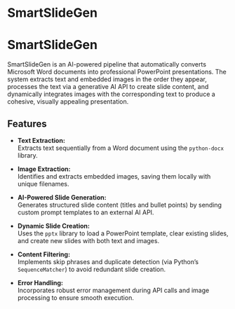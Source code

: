# SmartSlideGen

# SmartSlideGen

SmartSlideGen is an AI-powered pipeline that automatically converts Microsoft Word documents into professional PowerPoint presentations. The system extracts text and embedded images in the order they appear, processes the text via a generative AI API to create slide content, and dynamically integrates images with the corresponding text to produce a cohesive, visually appealing presentation.

## Features

- **Text Extraction:**  
  Extracts text sequentially from a Word document using the `python-docx` library.

- **Image Extraction:**  
  Identifies and extracts embedded images, saving them locally with unique filenames.

- **AI-Powered Slide Generation:**  
  Generates structured slide content (titles and bullet points) by sending custom prompt templates to an external AI API.

- **Dynamic Slide Creation:**  
  Uses the `pptx` library to load a PowerPoint template, clear existing slides, and create new slides with both text and images.

- **Content Filtering:**  
  Implements skip phrases and duplicate detection (via Python’s `SequenceMatcher`) to avoid redundant slide creation.

- **Error Handling:**  
  Incorporates robust error management during API calls and image processing to ensure smooth execution.

